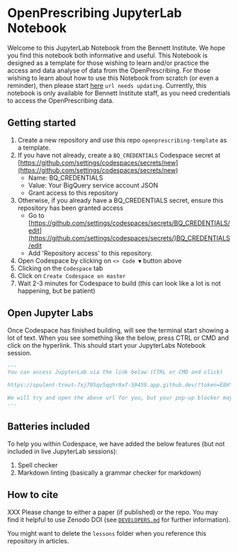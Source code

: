 # OpenPrescribing JupyterLab Notebook

Welcome to this JupyterLab Notebook from the Bennett Institute. We hope you find this notebook both informative and useful. This Notebook is designed as a template for those wishing to learn and/or practice the access and data analyse of data from the OpenPrescribing. For those wishing to learn about how to use this Notebook from scratch (or even a reminder), then please start [here](https://bennett.wiki/) `url needs updating`. Currently, this notebook is only available for Bennett Institute staff, as you need credentials to access the OpenPrescribing data.

## Getting started

1. Create a new repository and use this repo `openprescribing-template` as a template.
2. If you have not already, create a `BQ_CREDENTIALS` Codespace secret at [https://github.com/settings/codespaces/secrets/new](https://github.com/settings/codespaces/secrets/new)
   - Name: BQ_CREDENTIALS
   - Value: Your BigQuery service account JSON
   - Grant access to this repository
3. Otherwise, if you already have a BQ_CREDENTIALS secret, ensure this repository has been granted access
   - Go to [https://github.com/settings/codespaces/secrets/BQ_CREDENTIALS/edit](https://github.com/settings/codespaces/secrets/)BQ_CREDENTIALS/edit
   - Add 'Repository access' to this repository.
4. Open Codespace by clicking on `<> Code ▼` button above
5. Clicking on the `Codespace` tab
6. Click on `Create Codespace on master`
7. Wait 2-3 minutes for Codespace to build (this can look like a lot is not happening, but be patient)

## Open Jupyter Labs

Once Codespace has finished building, will see the terminal start showing a lot of text. When you see something like the below, press CTRL or CMD and click on the hyperlink. This should start your JupyterLabs Notebook session.

```markdown
---
You can access JupyterLab via the link below (CTRL or CMD and click)

https://opulent-trout-7xj795qv5qqhr9x7-59459.app.github.dev/?token=E8HYgdstcE8DqCLW

We will try and open the above url for you, but your pop-up blocker may stop this.
---
```

## Batteries included

To help you within Codespace, we have added the below features (but not included in live JupyterLab sessions):

1. Spell checker
2. Markdown linting (basically a grammar checker for markdown)

## How to cite

XXX Please change to either a paper (if published) or the repo. You may find it helpful to use Zenodo DOI (see [`DEVELOPERS.md`](dev/Developers.md#how-to-invite-people-to-cite) for further information).

You might want to delete the `lessons` folder when you reference this repository in articles.
